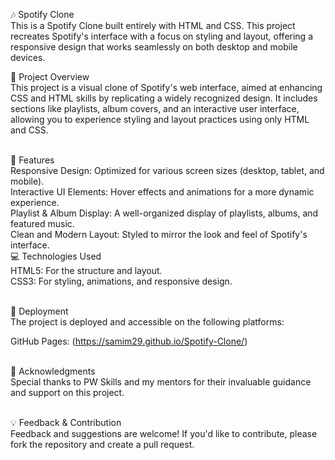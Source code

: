 🎶 Spotify Clone
<br>
This is a Spotify Clone built entirely with HTML and CSS. This project recreates Spotify's interface with a focus on styling and layout, offering a responsive design that works seamlessly on both desktop and mobile devices.

🌟 Project Overview<br>
This project is a visual clone of Spotify's web interface, aimed at enhancing CSS and HTML skills by replicating a widely recognized design. It includes sections like playlists, album covers, and an interactive user interface, allowing you to experience styling and layout practices using only HTML and CSS.<br><br>

🎨 Features<br>
Responsive Design: Optimized for various screen sizes (desktop, tablet, and mobile).<br>
Interactive UI Elements: Hover effects and animations for a more dynamic experience.<br>
Playlist & Album Display: A well-organized display of playlists, albums, and featured music.<br>
Clean and Modern Layout: Styled to mirror the look and feel of Spotify's interface.<br>
💻 Technologies Used<br>
HTML5: For the structure and layout.<br>
CSS3: For styling, animations, and responsive design.<br><br>


🚀 Deployment<br>
The project is deployed and accessible on the following platforms:<br>

GitHub Pages: (https://samim29.github.io/Spotify-Clone/)<br><br>

🙏 Acknowledgments<br>
Special thanks to PW Skills and my mentors for their invaluable guidance and support on this project.<br><br>

💡 Feedback & Contribution<br>
Feedback and suggestions are welcome! If you'd like to contribute, please fork the repository and create a pull request.

